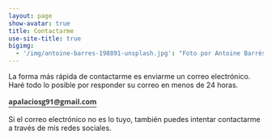 ```yaml
---
layout: page
show-avatar: true
title: Contactarme
use-site-title: true
bigimg: 
  - '/img/antoine-barres-198891-unsplash.jpg': "Foto por Antoine Barrès en Unsplash"
---
```



La forma más rápida de contactarme es enviarme un correo electrónico. Haré todo lo posible por responder su correo en menos de 24 horas.


<p class="text-center">
  <a href="mailto:apalaciosg91@gmail.com?subject=Mail desde rpalaciosg.github.io" style="color: #333; padding-bottom:1px;
    border-bottom:solid 1px #171818;font-weight: bold;cursor: pointer; font-family: 'Open Sans',sans-serif; line-height: 1.625;
    margin: 0 0 2rem; text-decoration: none;"> 
    <font style="vertical-align: inherit;">
      <font style="vertical-align: inherit;">apalaciosg91@gmail.com</font>
    </font>
  </a>
</p>


Si el correo electrónico no es lo tuyo, también puedes intentar contactarme a través de mis redes sociales.


